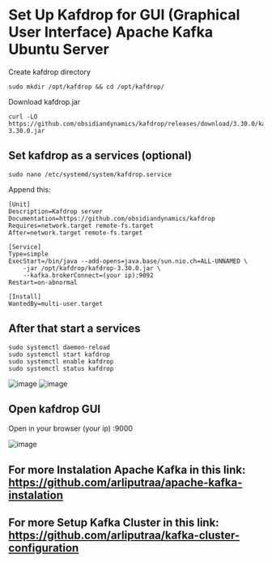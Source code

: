 # Set Up Kafdrop for GUI (Graphical User Interface) Apache Kafka Ubuntu Server

Create kafdrop directory

    sudo mkdir /opt/kafdrop && cd /opt/kafdrop/ 

Download kafdrop.jar

    curl -LO https://github.com/obsidiandynamics/kafdrop/releases/download/3.30.0/kafdrop-3.30.0.jar

## Set kafdrop as a services (optional)

    sudo nano /etc/systemd/system/kafdrop.service

Append this:

    [Unit]
    Description=Kafdrop server
    Documentation=https://github.com/obsidiandynamics/kafdrop
    Requires=network.target remote-fs.target
    After=network.target remote-fs.target
    
    [Service]
    Type=simple
    ExecStart=/bin/java --add-opens=java.base/sun.nio.ch=ALL-UNNAMED \
        -jar /opt/kafdrop/kafdrop-3.30.0.jar \
        --kafka.brokerConnect=(your ip):9092
    Restart=on-abnormal
    
    [Install]
    WantedBy=multi-user.target

## After that start a services

    sudo systemctl daemon-reload
    sudo systemctl start kafdrop
    sudo systemctl enable kafdrop
    sudo systemctl status kafdrop

![image](https://github.com/arliputraa/kafdrop-configuration-for-gui-kafka/assets/110078907/a89cade3-fe62-4907-aadc-0458b45f9251)
![image](https://github.com/arliputraa/kafdrop-configuration-for-gui-kafka/assets/110078907/d41a836d-0513-4101-bb85-843702e898f5)

## Open kafdrop GUI
Open in your browser
    (your ip) :9000

![image](https://github.com/arliputraa/kafdrop-configuration-for-gui-kafka/assets/110078907/d245371d-07b9-48f6-9223-fb3d9944fd30)

## For more Instalation Apache Kafka in this link: https://github.com/arliputraa/apache-kafka-instalation

## For more Setup Kafka Cluster in this link: https://github.com/arliputraa/kafka-cluster-configuration
